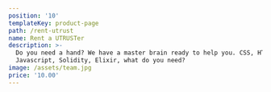 ```yaml
---
position: '10'
templateKey: product-page
path: /rent-utrust
name: Rent a UTRUSTer
description: >-
  Do you need a hand? We have a master brain ready to help you. CSS, HTML,
  Javascript, Solidity, Elixir, what do you need?
image: /assets/team.jpg
price: '10.00'
---
```


